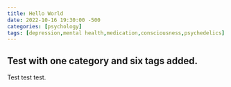 ```yaml
---
title: Hello World
date: 2022-10-16 19:30:00 -500
categories: [psychology]
tags: [depression,mental health,medication,consciousness,psychedelics]
---
```


## Test with one category and six tags added.

Test test test.

